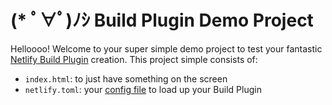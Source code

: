 #  (* ﾟ∀ﾟ)ﾉｼ Build Plugin Demo Project

Helloooo! Welcome to your super simple demo project to test your fantastic [Netlify Build Plugin](https://docs.netlify.com/configure-builds/build-plugins/#install-a-plugin?utm_source=repo&utm_medium=bp-demo-project-tzm&utm_campaign=devex) creation. This project simple consists of:

- `index.html`: to just have something on the screen
- `netlify.toml`: your [config file](https://docs.netlify.com/configure-builds/file-based-configuration/?utm_source=repo&utm_medium=bp-demo-project-tzm&utm_campaign=devex) to load up your Build Plugin

